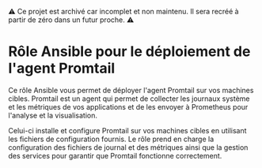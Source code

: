 :warning: Ce projet est archivé car incomplet et non maintenu. Il sera recréé à partir de zéro dans un futur proche. :warning:

# Rôle Ansible pour le déploiement de l'agent Promtail

Ce rôle Ansible vous permet de déployer l'agent Promtail sur vos machines cibles. Promtail est un agent qui permet de collecter les journaux système et les métriques de vos applications et de les envoyer à Prometheus pour l'analyse et la visualisation.

Celui-ci installe et configure Promtail sur vos machines cibles en utilisant les fichiers de configuration fournis. Le rôle prend en charge la configuration des fichiers de journal et des métriques ainsi que la gestion des services pour garantir que Promtail fonctionne correctement.
